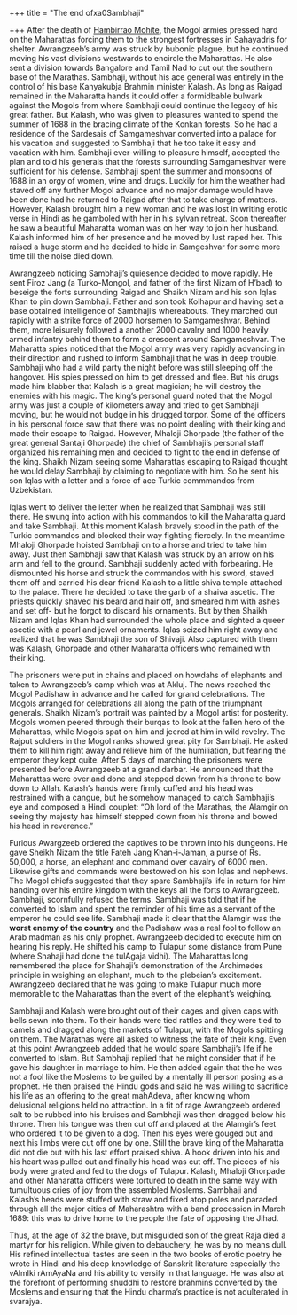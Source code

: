 +++
title = "The end ofxa0Sambhaji"

+++
After the death of [Hambirrao
Mohite](https://manasataramgini.wordpress.com/2004/06/02/the-death-of-hambirrao/),
the Mogol armies pressed hard on the Maharattas forcing them to the
strongest fortresses in Sahayadris for shelter. Awrangzeeb’s army was
struck by bubonic plague, but he continued moving his vast divisions
westwards to encircle the Maharattas. He also sent a division towards
Bangalore and Tamil Nad to cut out the southern base of the Marathas.
Sambhaji, without his ace general was entirely in the control of his
base Kanyakubja Brahmin minister Kalash. As long as Raigad remained in
the Maharatta hands it could offer a formidbable bulwark against the
Mogols from where Sambhaji could continue the legacy of his great
father. But Kalash, who was given to pleasures wanted to spend the
summer of 1688 in the bracing climate of the Konkan forests. So he had a
residence of the Sardesais of Samgameshvar converted into a palace for
his vacation and suggested to Sambhaji that he too take it easy and
vacation with him. Sambhaji ever-willing to pleasure himself, accepted
the plan and told his generals that the forests surrounding Samgameshvar
were sufficient for his defense. Sambhaji spent the summer and monsoons
of 1688 in an orgy of women, wine and drugs. Luckily for him the weather
had staved off any further Mogol advance and no major damage would have
been done had he returned to Raigad after that to take charge of
matters. However, Kalash brought him a new woman and he was lost in
writing erotic verse in Hindi as he gamboled with her in his sylvan
retreat. Soon thereafter he saw a beautiful Maharatta woman was on her
way to join her husband. Kalash informed him of her presence and he
moved by lust raped her. This raised a huge storm and he decided to hide
in Samgeshvar for some more time till the noise died down.

Awrangzeeb noticing Sambhaji’s quiesence decided to move rapidly. He
sent Firoz Jang (a Turko-Mongol, and father of the first Nizam of H’bad)
to beseige the forts surrounding Raigad and Shaikh Nizam and his son
Iqlas Khan to pin down Sambhaji. Father and son took Kolhapur and having
set a base obtained intelligence of Sambhaji’s whereabouts. They marched
out rapidly with a strike force of 2000 horsemen to Samgameshvar. Behind
them, more leisurely followed a another 2000 cavalry and 1000 heavily
armed infantry behind them to form a crescent around Samgameshvar. The
Maharatta spies noticed that the Mogol army was very rapidly advancing
in their direction and rushed to inform Sambhaji that he was in deep
trouble. Sambhaji who had a wild party the night before was still
sleeping off the hangover. His spies pressed on him to get dressed and
flee. But his drugs made him blabber that Kalash is a great magician; he
will destroy the enemies with his magic. The king’s personal guard noted
that the Mogol army was just a couple of kilometers away and tried to
get Sambhaji moving, but he would not budge in his drugged torpor. Some
of the officers in his personal force saw that there was no point
dealing with their king and made their escape to Raigad. However,
Mhaloji Ghorpade (the father of the great general Santaji Ghorpade) the
chief of Sambhaji’s personal staff organized his remaining men and
decided to fight to the end in defense of the king. Shaikh Nizam seeing
some Maharattas escaping to Raigad thought he would delay Sambhaji by
claiming to negotiate with him. So he sent his son Iqlas with a letter
and a force of ace Turkic commmandos from Uzbekistan.

Iqlas went to deliver the letter when he realized that Sambhaji was
still there. He swung into action with his commandos to kill the
Maharatta guard and take Sambhaji. At this moment Kalash bravely stood
in the path of the Turkic commandos and blocked their way fighting
fiercely. In the meantime Mhaloji Ghorpade hoisted Sambhaji on to a
horse and tried to take him away. Just then Sambhaji saw that Kalash was
struck by an arrow on his arm and fell to the ground. Sambhaji suddenly
acted with forbearing. He dismounted his horse and struck the commandos
with his sword, staved them off and carried his dear friend Kalash to a
little shiva temple attached to the palace. There he decided to take the
garb of a shaiva ascetic. The priests quickly shaved his beard and hair
off, and smeared him with ashes and set off- but he forgot to discard
his ornaments. But by then Shaikh Nizam and Iqlas Khan had surrounded
the whole place and sighted a queer ascetic with a pearl and jewel
ornaments. Iqlas seized him right away and realized that he was Sambhaji
the son of Shivaji. Also captured with them was Kalash, Ghorpade and
other Maharatta officers who remained with their king.

The prisoners were put in chains and placed on howdahs of elephants and
taken to Awrangzeeb’s camp which was at Akluj. The news reached the
Mogol Padishaw in advance and he called for grand celebrations. The
Mogols arranged for celebrations all along the path of the triumphant
generals. Shaikh Nizam’s portrait was painted by a Mogol artist for
posterity. Mogols women peered through their burqas to look at the
fallen hero of the Maharattas, while Mogols spat on him and jeered at
him in wild revelry. The Rajput soldiers in the Mogol ranks showed great
pity for Sambhaji. He asked them to kill him right away and relieve him
of the humiliation, but fearing the emperor they kept quite. After 5
days of marching the prisoners were presented before Awrangzeeb at a
grand darbar. He announced that the Maharattas were over and done and
stepped down from his throne to bow down to Allah. Kalash’s hands were
firmly cuffed and his head was restrained with a cangue, but he somehow
managed to catch Sambhaji’s eye and composed a Hindi couplet: “Oh lord
of the Marathas, the Alamgir on seeing thy majesty has himself stepped
down from his throne and bowed his head in reverence.”

Furious Awargzeeb ordered the captives to be thrown into his dungeons.
He gave Sheikh Nizam the title Fateh Jang Khan-i-Jaman, a purse of Rs.
50,000, a horse, an elephant and command over cavalry of 6000 men.
Likewise gifts and commands were bestowed on his son Iqlas and nephews.
The Mogol chiefs suggested that they spare Sambhaji’s life in return for
him handing over his entire kingdom with the keys all the forts to
Awrangzeeb. Sambhaji, scornfully refused the terms. Sambhaji was told
that if he converted to Islam and spent the reminder of his time as a
servant of the emperor he could see life. Sambhaji made it clear that
the Alamgir was the **worst enemy of the country** and the Padishaw was
a real fool to follow an Arab madman as his only prophet. Awrangzeeb
decided to execute him on hearing his reply. He shifted his camp to
Tulapur some distance from Pune (where Shahaji had done the tulAgaja
vidhi). The Maharattas long remembered the place for Shahaji’s
demonstration of the Archimedes principle in weighing an elephant, much
to the plebeian’s excitement. Awrangzeeb declared that he was going to
make Tulapur much more memorable to the Maharattas than the event of the
elephant’s weighing.

Sambhaji and Kalash were brought out of their cages and given caps with
bells sewn into them. To their hands were tied rattles and they were
tied to camels and dragged along the markets of Tulapur, with the Mogols
spitting on them. The Marathas were all asked to witness the fate of
their king. Even at this point Awrangzeeb added that he would spare
Sambhaji’s life if he converted to Islam. But Sambhaji replied that he
might consider that if he gave his daughter in marriage to him. He then
added again that the he was not a fool like the Moslems to be guiled by
a mentally ill person posing as a prophet. He then praised the Hindu
gods and said he was willing to sacrifice his life as an offering to the
great mahAdeva, after knowing whom delusional religions held no
attraction. In a fit of rage Awrangzeeb ordered salt to be rubbed into
his bruises and Sambhaji was then dragged below his throne. Then his
tongue was then cut off and placed at the Alamgir’s feet who ordered it
to be given to a dog. Then his eyes were gouged out and next his limbs
were cut off one by one. Still the brave king of the Maharatta did not
die but with his last effort praised shiva. A hook driven into his and
his heart was pulled out and finally his head was cut off. The pieces of
his body were grated and fed to the dogs of Tulapur. Kalash, Mhaloji
Ghorpade and other Maharatta officers were tortured to death in the same
way with tumultuous cries of joy from the assembled Moslems. Sambhaji
and Kalash’s heads were stuffed with straw and fixed atop poles and
paraded through all the major cities of Maharashtra with a band
procession in March 1689: this was to drive home to the people the fate
of opposing the Jihad.

Thus, at the age of 32 the brave, but misguided son of the great Raja
died a martyr for his religion. While given to debauchery, he was by no
means dull. His refined intellectual tastes are seen in the two books of
erotic poetry he wrote in Hindi and his deep knowledge of Sanskrit
literature especially the vAlmIki rAmAyaNa and his ability to versify in
that language. He was also at the forefront of performing shuddhi to
restore brahmins converted by the Moslems and ensuring that the Hindu
dharma’s practice is not adulterated in svarajya.
